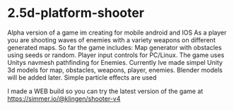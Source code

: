 # 2.5d-platform-shooter
Alpha version of a game im creating for mobile android and IOS
As a player you are shooting waves of enemies with a variety weapons on different generated maps. 
So far the game includes: 
Map generator with obstacles using seeds or random. 
Player input controls for PC/Linux. 
The game uses Unitys navmesh pathfinding for Enemies. 
Currently Ive made simpel Unity 3d models for map, obstacles, weapons, player, enemies. 
Blender models will be added later. Simple particle effects are used

I made a WEB build so you can try the latest version of the game at https://simmer.io/@klingen/shooter-v4
